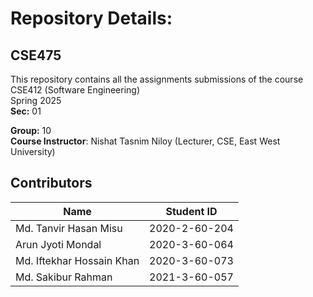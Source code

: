 # Repository Details:
## CSE475
This repository contains all the assignments submissions of the course CSE412 (Software Engineering) <br>
Spring 2025<br>
**Sec:** 01<br>

**Group:** 10<br>
**Course Instructor**:  Nishat Tasnim Niloy (Lecturer, CSE, East West University)

## Contributors
| Name                                 | Student ID            | 
| ------------------                   | ----------            |
| Md. Tanvir Hasan Misu                | 2020-2-60-204         |
| Arun Jyoti Mondal                    | 2020-3-60-064         |
| Md. Iftekhar Hossain Khan            | 2020-3-60-073         |
| Md. Sakibur Rahman                   | 2021-3-60-057         |

